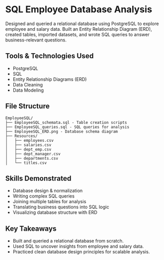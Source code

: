 # SQL Employee Database Analysis

Designed and queried a relational database using PostgreSQL to explore employee and salary data. Built an Entity Relationship Diagram (ERD), created tables, imported datasets, and wrote SQL queries to answer business-relevant questions.

## Tools & Technologies Used

- PostgreSQL
- SQL
- Entity Relationship Diagrams (ERD)
- Data Cleaning
- Data Modeling

## File Structure

```text
EmployeeSQL/
├── EmployeeSQL_schemata.sql - Table creation scripts
├── EmployeeSQL_queries.sql - SQL queries for analysis
├── EmployeeSQL_ERD.png - Database schema diagram
├── Resources/
│   ├── employees.csv
│   ├── salaries.csv
│   ├── dept_emp.csv
│   ├── dept_manager.csv
│   ├── departments.csv
│   └── titles.csv
```

## Skills Demonstrated

- Database design & normalization
- Writing complex SQL queries
- Joining multiple tables for analysis
- Translating business questions into SQL logic
- Visualizing database structure with ERD

## Key Takeaways

- Built and queried a relational database from scratch.
- Used SQL to uncover insights from employee and salary data.
- Practiced clean database design principles for scalable analysis.
